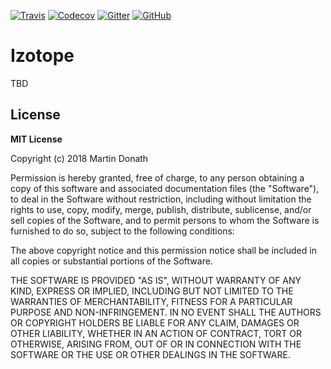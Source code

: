 [![Travis][travis-image]][travis-link]
[![Codecov][codecov-image]][codecov-link]
[![Gitter][gitter-image]][gitter-link]
[![GitHub][github-image]][github-link]

  [travis-image]: https://travis-ci.org/squidfunk/izotope.svg?branch=master
  [travis-link]: https://travis-ci.org/squidfunk/izotope
  [codecov-image]: https://img.shields.io/codecov/c/github/squidfunk/izotope/master.svg
  [codecov-link]: https://codecov.io/gh/squidfunk/izotope
  [gitter-image]: https://badges.gitter.im/squidfunk/izotope.svg
  [gitter-link]: https://gitter.im/squidfunk/izotope
  [github-image]: https://img.shields.io/github/release/squidfunk/izotope.svg
  [github-link]: https://github.com/squidfunk/izotope/releases

# Izotope

TBD

## License

**MIT License**

Copyright (c) 2018 Martin Donath

Permission is hereby granted, free of charge, to any person obtaining a copy
of this software and associated documentation files (the "Software"), to
deal in the Software without restriction, including without limitation the
rights to use, copy, modify, merge, publish, distribute, sublicense, and/or
sell copies of the Software, and to permit persons to whom the Software is
furnished to do so, subject to the following conditions:

The above copyright notice and this permission notice shall be included in
all copies or substantial portions of the Software.

THE SOFTWARE IS PROVIDED "AS IS", WITHOUT WARRANTY OF ANY KIND, EXPRESS OR
IMPLIED, INCLUDING BUT NOT LIMITED TO THE WARRANTIES OF MERCHANTABILITY,
FITNESS FOR A PARTICULAR PURPOSE AND NON-INFRINGEMENT. IN NO EVENT SHALL THE
AUTHORS OR COPYRIGHT HOLDERS BE LIABLE FOR ANY CLAIM, DAMAGES OR OTHER
LIABILITY, WHETHER IN AN ACTION OF CONTRACT, TORT OR OTHERWISE, ARISING
FROM, OUT OF OR IN CONNECTION WITH THE SOFTWARE OR THE USE OR OTHER DEALINGS
IN THE SOFTWARE.
